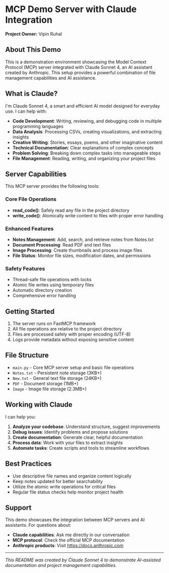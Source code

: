 # MCP Demo Server with Claude Integration

**Project Owner:** Vipin Ruhal

## About This Demo

This is a demonstration environment showcasing the Model Context Protocol (MCP) server integrated with Claude Sonnet 4, an AI assistant created by Anthropic. This setup provides a powerful combination of file management capabilities and AI assistance.

## What is Claude?

I'm Claude Sonnet 4, a smart and efficient AI model designed for everyday use. I can help with:

- **Code Development**: Writing, reviewing, and debugging code in multiple programming languages
- **Data Analysis**: Processing CSVs, creating visualizations, and extracting insights
- **Creative Writing**: Stories, essays, poems, and other imaginative content  
- **Technical Documentation**: Clear explanations of complex concepts
- **Problem Solving**: Breaking down complex tasks into manageable steps
- **File Management**: Reading, writing, and organizing your project files

## Server Capabilities

This MCP server provides the following tools:

### Core File Operations
- **read_code()**: Safely read any file in the project directory
- **write_code()**: Atomically write content to files with proper error handling

### Enhanced Features
- **Notes Management**: Add, search, and retrieve notes from Notes.txt
- **Document Processing**: Read PDF and text files
- **Image Processing**: Create thumbnails and process image files
- **File Status**: Monitor file sizes, modification dates, and permissions

### Safety Features
- Thread-safe file operations with locks
- Atomic file writes using temporary files
- Automatic directory creation
- Comprehensive error handling

## Getting Started

1. The server runs on FastMCP framework
2. All file operations are relative to the project directory
3. Files are processed safely with proper encoding (UTF-8)
4. Logs provide metadata without exposing sensitive content

## File Structure

- `main.py` - Core MCP server setup and basic file operations
- `Notes.txt` - Persistent note storage (3KB+)
- `New.txt` - General text file storage (24KB+) 
- `PDF` - Document storage (1MB+)
- `Image` - Image file storage (2.3MB+)

## Working with Claude

I can help you:

1. **Analyze your codebase**: Understand structure, suggest improvements
2. **Debug issues**: Identify problems and propose solutions
3. **Create documentation**: Generate clear, helpful documentation
4. **Process data**: Work with your files to extract insights
5. **Automate tasks**: Create scripts and tools to streamline workflows

## Best Practices

- Use descriptive file names and organize content logically
- Keep notes updated for better searchability
- Utilize the atomic write operations for critical files
- Regular file status checks help monitor project health

## Support

This demo showcases the integration between MCP servers and AI assistants. For questions about:
- **Claude capabilities**: Ask me directly in our conversation
- **MCP protocol**: Check the official MCP documentation
- **Anthropic products**: Visit https://docs.anthropic.com

---

*This README was created by Claude Sonnet 4 to demonstrate AI-assisted documentation and project management capabilities.*